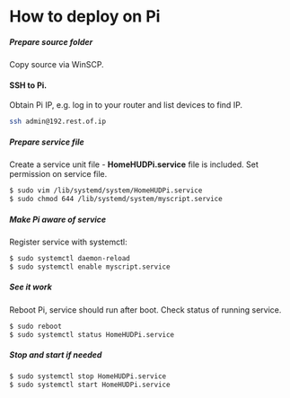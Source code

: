 # How to deploy on Pi
##### Prepare source folder
Copy source via WinSCP.

#### SSH to Pi.
Obtain Pi IP, e.g. log in to your router and list devices to find IP.
```sh
ssh admin@192.rest.of.ip
```

##### Prepare service file
Create a service unit file - **HomeHUDPi.service** file is included.
Set permission on service file.
```sh
$ sudo vim /lib/systemd/system/HomeHUDPi.service
$ sudo chmod 644 /lib/systemd/system/myscript.service
```
##### Make Pi aware of service
Register service with systemctl:
```sh
$ sudo systemctl daemon-reload
$ sudo systemctl enable myscript.service
```
##### See it work
Reboot Pi, service should run after boot. Check status of running service.
```sh
$ sudo reboot
$ sudo systemctl status HomeHUDPi.service
```
##### Stop and start if needed
```sh
$ sudo systemctl stop HomeHUDPi.service
$ sudo systemctl start HomeHUDPi.service
```